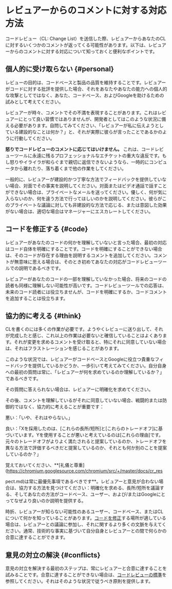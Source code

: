 # レビュアーからのコメントに対する対応方法

コードレビュー（CL: Change List）を送信した際、レビュアーからあなたのCLに対するいくつかのコメントが返ってくる可能性があります。以下は、レビュアーからのコメントに対する対応について知っておくと便利なポイントです。

## 個人的に受け取らない {#personal}

レビューの目的は、コードベースと製品の品質を維持することです。レビュアーがコードに対する批評を提供した場合、それをあなたやあなたの能力への個人的な攻撃としてではなく、あなた、コードベース、およびGoogleを助けるための試みとして考えてください。

レビュアーが時々、コメントでその不満を表現することがあります。これはレビュアーにとって良い習慣ではありませんが、開発者としてはこのような状況に備える必要があります。自問してみてください、「レビュアーが私に伝えようとしている建設的なことは何か？」と、それが実際に彼らが言ったことであるかのように行動してください。

**怒りでコードレビューのコメントに応じてはいけません。** これは、コードレビューツールに永遠に残るプロフェッショナルなエチケットの重大な違反です。もし怒りやイライラが和らぐまで親切に返信できないようなら、一時的にコンピュータから離れたり、落ち着くまで他の作業をしてください。

一般的に、レビュアーが建設的かつ丁寧な方法でフィードバックを提供していない場合、対面でその事実を説明してください。対面またはビデオ通話で話すことができない場合は、プライベートなメールを送ってください。優しく、何が気に入らないのか、何を違う方法で行ってほしいのかを説明してください。彼らがこのプライベートな議論に対しても非建設的な方法で応じる、または意図した効果がない場合は、適切な場合はマネージャーにエスカレートしてください。

## コードを修正する {#code}

レビュアーがあなたのコードの何かを理解していないと言った場合、最初の対応はコード自体を明確にすることです。コードを明確にすることができない場合は、そのコードが存在する理由を説明するコメントを追加してください。コメントが無意味に思える場合は、そのとき初めてあなたの対応がコードレビューツールでの説明であるべきです。

レビュアーがあなたのコードの一部を理解していなかった場合、将来のコードの読者も同様に理解しない可能性が高いです。コードレビューツールでの応答は、未来のコード読者には役立ちませんが、コードを明確にするか、コードコメントを追加することは役立ちます。

## 協力的に考える {#think}

CLを書くのには多くの作業が必要です。ようやくレビューに送り出して、それが完成したと感じ、これ以上の作業は必要ないと確信していることはよくあります。それが変更を求めるコメントを受け取ると、特にそれに同意していない場合は、それはフラストレーションを感じることがあります。

このような状況では、レビュアーがコードベースとGoogleに役立つ貴重なフィードバックを提供しているかどうか、一歩引いて考えてみてください。自分自身への最初の質問は常に、「レビュアーが何を求めているのか理解しているか？」であるべきです。

その質問に答えられない場合は、レビュアーに明確化を求めてください。

その後、コメントを理解しているがそれに同意していない場合、戦闘的または防御的ではなく、協力的に考えることが重要です：

悪い：「いや、それはやらない。」

良い：「Xを採用したのは、[これらの長所/短所]と[これらのトレードオフ]に基づいています。Yを使用することが悪いと考えているのは[これらの理由]です。元々のトレードオフがよりよく満たされると提案しているのか、トレードオフを異なる方法で評価するべきだと提案しているのか、それとも何か別のことを提案しているのか？」

覚えておいてください、**[礼儀と尊重](https://chromium.googlesource.com/chromium/src/+/master/docs/cr_res

pect.md)は常に最優先事項であるべきです**。レビュアーと意見が合わない場合は、協力する方法を見つけてください：明確化を求める、長所/短所を議論する、そしてあなたの方法がコードベース、ユーザー、および/またはGoogleにとってなぜより良いのか説明を提供する。

時折、レビュアーが知らない可能性のあるユーザー、コードベース、またはCLについて何かを知っていることがあります。[コードを修正](#code)する場所が適している場合は、レビュアーとの議論に参加し、それに関するより多くの文脈を与えてください。通常、技術的な事実に基づいて自分自身とレビュアーとの間で何らかの合意に達することができます。

## 意見の対立の解決 {#conflicts}

意見の対立を解決する最初のステップは、常にレビュアーと合意に達することを試みることです。合意に達することができない場合は、[コードレビューの標準](../reviewer/standard.md)を参照してください。それはそのような状況で従うべき原則を提供します。